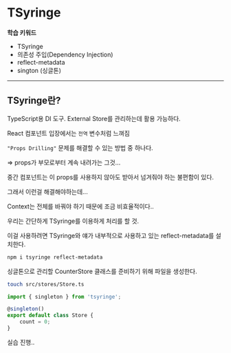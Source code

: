 # TSyringe

__학습 키워드__

- TSyringe
- 의존성 주입(Dependency Injection)
- reflect-metadata
- sington (싱글톤)

---

## TSyringe란?

TypeScript용 DI 도구. External Store를 관리하는데 활용 가능하다.

React 컴포넌트 입장에서는 `전역` 변수처럼 느껴짐

`"Props Drilling"` 문제를 해결할 수 있는 방법 중 하나다.

=> props가 부모로부터 계속 내려가는 그것...

중간 컴포넌트는 이 props를 사용하지 않아도 받아서 넘겨줘야 하는 불편함이 있다.

그래서 이런걸 해결해야하는데...

Context는 전체를 바꿔야 하기 때문에 조금 비효율적이다..

우리는 간단하게 TSyringe를 이용하게 처리를 할 것.

이걸 사용하려면 TSyringe와 얘가 내부적으로 사용하고 있는 reflect-metadata를 설치한다.

```bash
npm i tsyringe reflect-metadata
```

싱글톤으로 관리할 CounterStore 클래스를 준비하기 위해 파일을 생성한다.

```bash
touch src/stores/Store.ts
```

```ts
import { singleton } from 'tsyringe';

@singleton()
export default class Store {
	count = 0;
}
```

실습 진행..